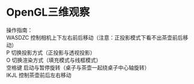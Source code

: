 # OpenGL三维观察
操作指南：  
WASDZC  控制相机上下左右前后移动（注意：正投影模式下看不出茶壶前后移动）  
P       切换投影方式（正投影与透视投影）  
O       切换渲染方式（填充模式与线框模式）  
空格键   启动与暂停旋转（桌子与茶壶一起绕桌子中心轴旋转）  
IKJL    控制茶壶前后左右移动
